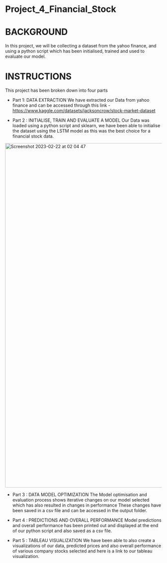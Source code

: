 # Project_4_Financial_Stock

# BACKGROUND

In this project, we will be collecting a dataset from the yahoo finance, and using a python script which has been initialised, trained and used to evaluate our model. 

# INSTRUCTIONS

This project has been broken down into four parts

- Part 1: DATA EXTRACTION
We have extracted our Data from yahoo finance and can be accessed through this link - 
https://www.kaggle.com/datasets/jacksoncrow/stock-market-dataset


- Part 2 : INITIALISE, TRAIN AND EVALUATE A MODEL 
 Our Data was loaded using a python script and sklearn, we have been able to initialise the dataset using the LSTM model as this was the best choice for a financial stock data. 
<img width="1105" alt="Screenshot 2023-02-22 at 02 04 47" src="https://user-images.githubusercontent.com/111929009/220502263-230c58e0-59d3-422c-8cf4-5df42fbe58fe.png">


- Part 3 : DATA MODEL OPTIMIZATION 
The Model optimisation and evaluation process shows iterative changes on our model selected which has also resulted in changes in performance These changes have been saved in a csv file and can be accessed in the output folder.

- Part 4 : PREDICTIONS AND OVERALL PERFORMANCE 
Model predictions and overall performance has been printed out and displayed at the end of our python script and also saved as a csv file.

- Part 5 : TABLEAU VISUALIZATION 
We have been able to also create a visualizations of our data, predicted prices and also overall performance of various company stocks selected and here is a link to our tableau visualization.
 
